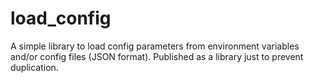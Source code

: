 # load_config

A simple library to load config parameters from environment variables and/or config files (JSON format).
Published as a library just to prevent duplication.
